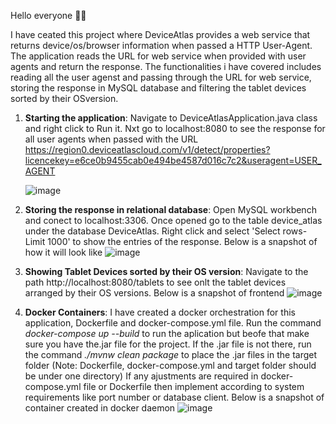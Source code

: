 Hello everyone 👋🏻

I have ceated this project where DeviceAtlas provides a web service that returns device/os/browser information when passed a HTTP User-Agent. The application reads the URL for web service when provided with user agents and return the response.
The functionalities i have covered includes reading all the user agenst and passing through the URL for web service, storing the response in MySQL database and filtering the tablet devices sorted by their OSversion. 

1. **Starting the application**:
   Navigate to DeviceAtlasApplication.java class and right click to Run it. Nxt go to localhost:8080 to see the response for all user agents when passed with the URL https://region0.deviceatlascloud.com/v1/detect/properties?licencekey=e6ce0b9455cab0e494be4587d016c7c2&useragent=USER_AGENT

   ![image](https://github.com/user-attachments/assets/75b66fb0-ab5a-4346-88f9-f5e4a7daa899)

2. **Storing the response in relational database**:
   Open MySQL workbench and conect to localhost:3306. Once opened go to the table device_atlas under the database DeviceAtlas. Right click and select 'Select rows-Limit 1000' to show the
   entries of the response. Below is a snapshot of how it will look like
   ![image](https://github.com/user-attachments/assets/3bacf597-c6ad-4ce1-bcdd-c10c22e1085c)

3. **Showing Tablet Devices sorted by their OS version**:
    Navigate to the path http://localhost:8080/tablets to see onlt the tablet devices arranged by their OS versions. Below is a snapshot of frontend
   ![image](https://github.com/user-attachments/assets/79d9e91b-64d4-4bdf-9c76-ffe56f3875d7)

4. **Docker Containers**:
   I have created a docker orchestration for this application, Dockerfile and docker-compose.yml file. Run the command _docker-compose up --build_ to run the aplication but beofe that make sure you have the.jar file
   for the project. If the .jar file is not there, run the command _./mvnw clean package_ to place the .jar files in the target folder (Note: Dockerfile, docker-compose.yml and target folder should be under one directory)
   If any ajustments are required in docker-compose.yml file or Dockerfile then implement according to system requirements like port number or database client. Below is a snapshot of container created in docker daemon
    ![image](https://github.com/user-attachments/assets/517c8121-eaca-4b58-b194-a6528ff1614d)
     

